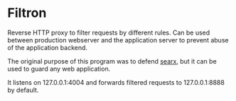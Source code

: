# Filtron

Reverse HTTP proxy to filter requests by different rules.
Can be used between production webserver and the application server to prevent abuse of the application backend.

The original purpose of this program was to defend [searx](https://asciimoo.github.com/searx/), but it can be used to guard any web application.

It listens on 127.0.0.1:4004 and forwards filtered requests to 127.0.0.1:8888 by default.
